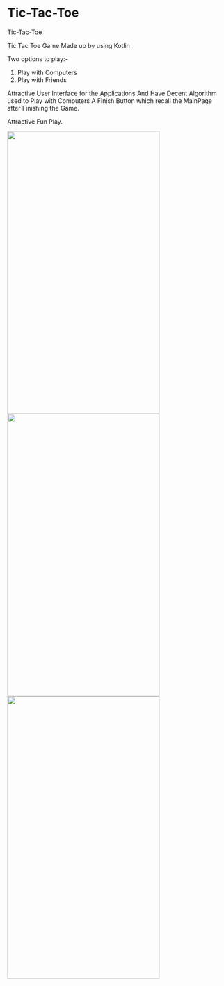 # Tic-Tac-Toe
Tic-Tac-Toe

Tic Tac Toe Game Made up by using Kotlin

Two options to play:-
1. Play with Computers
2. Play with Friends


Attractive User Interface for the Applications
And Have Decent Algorithm used to Play with Computers
A Finish Button which recall the MainPage after Finishing the Game.

Attractive Fun Play.

<img src="https://user-images.githubusercontent.com/55665927/125979747-acb125b2-dbfb-4017-b0f0-75aabba3cd0b.jpeg" width="350" height="650">   
<img src= "https://user-images.githubusercontent.com/55665927/125979750-9b0912e2-6948-4978-b2e3-2770da448b7c.jpeg" width = "350" height="650">  
<img src="https://user-images.githubusercontent.com/55665927/125979755-c33c431b-4fe9-4393-8069-0bf8666bca63.jpeg" width="350" height = "650">


